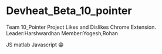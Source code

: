 # Devheat_Beta_10_pointer
Team 10_Pointer  Project Likes and Dislikes Chrome Extension.  Leader:Harshwardhan Member:Yogesh,Rohan

JS matlab Javascript 😁

